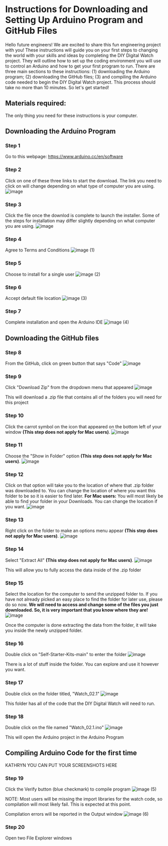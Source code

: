 # Instructions for Downloading and Setting Up Arduino Program and GitHub Files
Hello future engineers! We are excited to share this fun engineering project with you! These instructions will guide you on your first steps to changing the world with your skills and ideas by completing the DIY Digital Watch project. They will outline how to set up the coding environment you will use to control an Arduino and how to get your first program to run. There are three main sections to these instructions: (1) downloading the Arduino program; (2) downloading the GitHub files; (3) and compiling the Arduino code needed to begin the DIY Digital Watch project. This process should take no more than 10 minutes. So let's get started!

## Materials required:
The only thing you need for these instructions is your computer.

## Downloading the Arduino Program

### Step 1
Go to this webpage: https://www.arduino.cc/en/software

### Step 2
Click on one of these three links to start the download. The link you need to click on will change depending on what type of computer you are using.
![image](https://user-images.githubusercontent.com/63425135/226770371-410e9a71-cb2c-4d7d-b8db-c7cd933b3cf7.png)

### Step 3
Click the file once the downlod is complete to launch the installer. Some of the steps for installation may differ slightly depending on what computer you are using. 
![image](https://user-images.githubusercontent.com/63425135/226972112-4df4d514-8eda-491d-acc9-79fe1b5cd220.png)

### Step 4
Agree to Terms and Conditions 
![image (1)](https://user-images.githubusercontent.com/97060692/226774761-e1a90981-11a1-4aac-84a5-a397f853eb19.png)

### Step 5
Choose to install for a single user
![image (2)](https://user-images.githubusercontent.com/97060692/226774866-7d62e2af-11a7-437d-9fb7-413606e08a0c.png)

### Step 6
Accept default file location
![image (3)](https://user-images.githubusercontent.com/97060692/226774965-4bf02f7d-7762-420f-83b5-cb4786660af1.png)

### Step 7
Complete installation and open the Arduino IDE
![image (4)](https://user-images.githubusercontent.com/97060692/226775143-bd63b124-2bf6-4072-9f55-3f3eba4c0e50.png)


## Downloading the GitHub files

### Step 8
From the GitHub, click on green button that says "Code"
![image](https://user-images.githubusercontent.com/63425135/226771511-e568b523-3d27-42c8-b512-804fc9b7fee8.png)

### Step 9
Click "Download Zip" from the dropdown menu that appeared
![image](https://user-images.githubusercontent.com/63425135/226771765-abfcf85e-16ef-4540-87b2-27067f0453cb.png)

This will download a .zip file that contains all of the folders you will need for this project

### Step 10
Click the carrot symbol on the icon that appeared on the bottom left of your window **(This step does not apply for Mac users)**.
![image](https://user-images.githubusercontent.com/63425135/226771989-ae3a51ec-529b-442b-af1e-81303c110482.png)

### Step 11
Choose the "Show in Folder" option  **(This step does not apply for Mac users)**.
![image](https://user-images.githubusercontent.com/63425135/226772040-52b03f58-548c-4bb5-a41e-e768be659d3e.png)

### Step 12
Click on that option will take you to the location of where that .zip folder was downloaded to. You can change the location of where you want this folder to be so it is easier to find later. **For Mac users:** You will most likely be able to find your folder in your Downloads. You can change the location if you want.
![image](https://user-images.githubusercontent.com/63425135/226773381-eeb3bc1d-a67d-49cc-bb3c-6f86ddce9e83.png)

### Step 13
Right click on the folder to make an options menu appear **(This step does not apply for Mac users)**.
![image](https://user-images.githubusercontent.com/63425135/226772311-7fce53dc-5bc2-450c-b52a-d0e4db331b89.png)

### Step 14
Select "Extract All" **(This step does not apply for Mac users)**.
![image](https://user-images.githubusercontent.com/63425135/226772425-2f1e9532-07bd-4a5d-8438-c006897b0cc7.png)

This will allow you to fully access the data inside of the .zip folder

### Step 15
Select the location for the computer to send the unzipped folder to.
If you have not already picked an easy place to find the folder for later use, please do so now. **We will need to access and change some of the files you just downloaded. So, it is very important that you know where they are!**
![image](https://user-images.githubusercontent.com/63425135/226772661-52f3ed46-68d7-48ed-84d7-37bce01d5e7b.png)

Once the computer is done extracting the data from the folder, it will take you inside the newly unzipped folder.

### Step 16
Double click on "Self-Starter-Kits-main" to enter the folder
![image](https://user-images.githubusercontent.com/63425135/226772847-c318fcc4-3718-4497-85bd-0704b9bd929e.png)

There is a lot of stuff inside the folder. You can explore and use it however you want.

### Step 17
Double click on the folder titled, "Watch_02.1"
![image](https://user-images.githubusercontent.com/63425135/226773092-0b2b55e0-8ddb-4c9f-9dcc-61c9e03cfbec.png)

This folder has all of the code that the DIY Digital Watch will need to run.

### Step 18
Double click on the file named "Watch_02.1.ino"
![image](https://user-images.githubusercontent.com/63425135/226773203-bd785b97-69db-4794-aa57-bc6bd58d8a77.png)

This will open the Arduino project in the Arduino Program


## Compiling Arduino Code for the first time
KATHRYN YOU CAN PUT YOUR SCREENSHOTS HERE

### Step 19
Click the Verify button (blue checkmark) to compile program
![image (5)](https://user-images.githubusercontent.com/97060692/226983691-987cdcde-3dc5-4bd3-ab11-c875d8c46434.png)

NOTE: Most users will be missing the import libraries for the watch code, so compilation will most likely fail.  This is expected at this point.  

Compilation errors will be reported in the Output window
![image (6)](https://user-images.githubusercontent.com/97060692/226984462-8e9e4500-bdd5-471e-aec4-aa33e5c208ae.png)

### Step 20
Open two File Explorer windows








